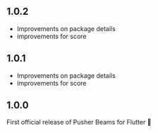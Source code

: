 ## 1.0.2
- Improvements on package details
- improvements for score

## 1.0.1
- Improvements on package details
- improvements for score

## 1.0.0

First official release of Pusher Beams for Flutter 🎉